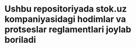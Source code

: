 # Ushbu repositoriyada stok.uz kompaniyasidagi hodimlar va protseslar reglamentlari joylab boriladi
